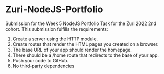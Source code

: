 # Zuri-NodeJS-Portfolio
Submission for the Week 5 NodeJS Portfolio Task for the Zuri 2022 2nd cohort.
This submission fulfills the requirements:
1. Create a server using the HTTP module.
2. Create routes that render the HTML pages you created on a browser.
3. The base URL of your app should render the homepage.
4. There should be a /home route that redirects to the base of your app.
5. Push your code to GitHub.
6. No third-party dependencies
